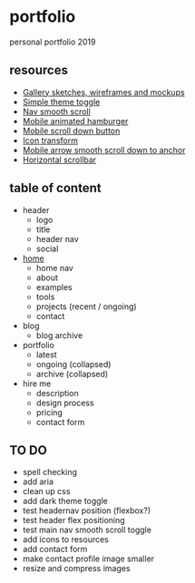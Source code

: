 # portfolio
personal portfolio 2019

## resources
- [Gallery sketches, wireframes and mockups](https://gallery.io/projects/MCHbtQVoQ2HCZdYrFhHI3s7x) 
- [Simple theme toggle](https://designshack.net/articles/css/lightsoff/)
- [Nav smooth scroll](https://codepen.io/LauraCFC/pen/JVRWNV)
- [Mobile animated hamburger](https://codepen.io/antonlydike/pen/PZPqPw) 
- [Mobile scroll down button](https://codepen.io/nxworld/pen/OyRrGy)
- [Icon transform](http://www.transformicons.com/)
- [Mobile arrow smooth scroll down to anchor](https://stackoverflow.com/questions/4198041/jquery-smooth-scroll-to-an-anchor)
- [Horizontal scrollbar](https://codeburst.io/how-to-create-horizontal-scrolling-containers-d8069651e9c6)

## table of content

- header
  * logo
  * title
  * header nav
  * social
- [home](https://github.com/LauraLjungqvist/portfolio/blob/master/home)
  * home nav
  * about
  * examples
  * tools
  * projects (recent / ongoing)
  * contact
- blog
  * blog archive
- portfolio
  * latest
  * ongoing (collapsed)
  * archive (collapsed)
- hire me
  * description
  * design process
  * pricing
  * contact form
  
## TO DO

- spell checking
- add aria
- clean up css
- add dark theme toggle
- test headernav position (flexbox?)
- test header flex positioning
- test main nav smooth scroll toggle
- add icons to resources
- add contact form
- make contact profile image smaller
- resize and compress images
